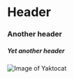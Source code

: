 # Header 
### Another header 
##### Yet another header 

![Image of Yaktocat](https://octodex.github.com/images/yaktocat.png)



